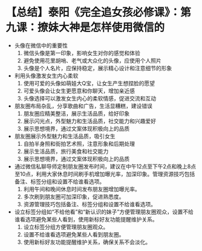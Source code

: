 # 【总结】泰阳《完全追女孩必修课》：第九课：撩妹大神是怎样使用微信的

-   头像在微信中的重要性
    1.  微信头像是第一印象，影响女生对你的感觉和体验
    2.  避免使用花里胡哨、老气或大众化的头像，应使用个人照片
    3.  头像是个人名片，应保持稳定，展示精心设计和注意细节的形象
-   利用头像激发女生内心柔软
    1.  使用可爱的头像如萌娃大Q宝，让女生产生想捏脸的愿望
    2.  可爱头像会让女生更愿意和你聊天，增加亲近感
    3.  头像选择可以激发女生内心的柔软情感，促进交流和互动
-   朋友圈布局杂乱，分享歌曲和广告，生活显糟糕，建设错误
    1.  朋友圈应精美整洁，展示生活品质，给好印象
    2.  展示闪光点，外型魅力和生活品质，社交能力和兴趣爱好
    3.  展示思想境界，通过文案体现积极向上的品质
-   朋友圈展示外型魅力和生活品质，吸引女生
    1.  自拍半身照和街拍艺术照，注意形象和后期处理
    2.  展示生活品质，旅行美食和社交能力
    3.  展示思想境界，通过文案体现积极向上的品质
-   通过微信私聊导师定制朋友圈发布时间，建议在中午12点至下午2点和晚上8点至10点，利用大家休息时间刷手机增加曝光率，加深印象。管理资源技巧包括备注、标签分组和设置不给谁看选项。
    1.  利用午间和晚间休息时间发布朋友圈增加曝光率。
    2.  多次刷到朋友圈可加深印象，促进熟悉度。
    3.  资源管理技巧包括备注、标签分组和设置不给谁看选项。
-   设立标签分组如“不给他看”和“新认识的妹子”方便管理朋友圈观众，设置不给谁看选项避免某些人看到，使用新标好友功能提醒维护关系。
    1.  设立标签分组方便管理朋友圈观众。
    2.  设置不给谁看选项避免某些人看到朋友圈。
    3.  使用新标好友功能提醒维护关系，确保关系不会淡化。